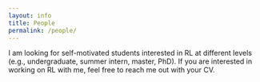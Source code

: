 ```yaml
---
layout: info
title: People 
permalink: /people/
---
```


I am looking for self-motivated students interested in RL at different levels (e.g., undergraduate, summer intern, master, PhD).
If you are interested in working on RL with me, feel free to reach me out with your CV.